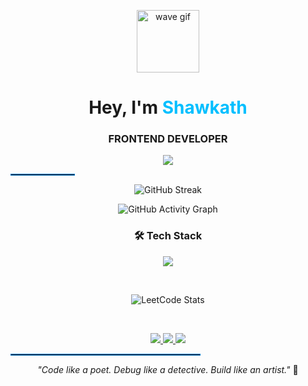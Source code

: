 <!-- Header GIF -->
<p align="center">
  <img src="https://media.giphy.com/media/hvRJCLFzcasrR4ia7z/giphy.gif" width="100" alt="wave gif" />
</p>

<!-- Name + Typing Intro -->
<h1 align="center">Hey, I'm <span style="color:#00BFFF">Shawkath</span></h1>
<h3 align="center">FRONTEND DEVELOPER</h3>

<p align="center">
  <img src="https://readme-typing-svg.demolab.com?font=Fira+Code&size=22&duration=2000&pause=1000&color=00BFFF&center=true&vCenter=true&width=435&lines=Welcome+to+my+space!;I+build%2C+break+and+learn.;Learning+Never+Stops!" />
</p>
<hr style="border: 1px solid #007ACC; width: 20%;">


<!-- GitHub Stats -->
<p align="center">
  <img src="https://v0-git-hub-streak-score-card-phi.vercel.app/api/card-with-avatar?username=shawkath73&theme=%7B%22backgroundColor%22%3A%22%231a1b27%22%2C%22textColor%22%3A%22%23ffffff%22%2C%22accentColor%22%3A%22%23137a29%22%2C%22borderColor%22%3A%22%2330363d%22%2C%22waterColor%22%3A%22%2300d4aa%22%2C%22streakColor%22%3A%22%23be2545%22%7D" alt="GitHub Streak" />
</p>


<!-- GitHub Contribution Graph -->
<p align="center">
  <img src="https://github-readme-activity-graph.vercel.app/graph?username=shawkath73&theme=merko&hide_border=true&cache_seconds=2" alt="GitHub Activity Graph" />
</p>


<!-- Tech Stack -->
<h3 align="center">🛠 Tech Stack</h3>
<p align="center">
  <img src="https://skillicons.dev/icons?i=html,css,js,ts,react,jquery,bootstrap,tailwind,vite,python,c,java,figma,git,github,vscode,leetcode&perline=8" />
</p>
<br>

<!-- LeetCode Stats -->
<p align="center">
  <img src="https://leetcard.jacoblin.cool/Shawkath_Muhammed?theme=catppuccinMocha&font=Iceland&ext=heatmap&cache=1" alt="LeetCode Stats" />
</p>
<br>

<!-- Social Links -->
<p align="center">
  <a href="https://www.linkedin.com/in/muhammed-shawkath-v-i-b246b6285?utm_source=share&utm_campaign=share_via&utm_content=profile&utm_medium=android_app">
    <img src="https://img.shields.io/badge/-LinkedIn-0A66C2?style=for-the-badge&logo=linkedin&logoColor=white"/>
  </a>
  <a href="https://x.com/TheMyst48853387?t=zeWFiAcx4So4RDPWCG2X8Q&s=09">
    <img src="https://img.shields.io/badge/-X(Twitter)-1DA1F2?style=for-the-badge&logo=twitter&logoColor=white"/>
  </a>
  <a href="mailto:shawkathvimuhammed@gmail.com">
    <img src="https://img.shields.io/badge/-Email-EA4335?style=for-the-badge&logo=gmail&logoColor=white"/>
  </a>
</p>


<hr style="border: 1px solid #007ACC; width: 60%;">
<!-- Quote -->
<p align="center">
  <i>"Code like a poet. Debug like a detective. Build like an artist."</i> 🎨
</p>
